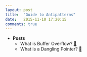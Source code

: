 ```yaml
---
layout: post
title:  "Guide to Antipatterns"
date:   2015-11-10 17:20:15
comments: true
---
```


- **Posts**
    - What is Buffer Overflow? [:link:](https://en.wikipedia.org/wiki/Buffer_overflow)
    - What is a Dangling Pointer? [:link:](https://en.wikipedia.org/wiki/Dangling_pointer)
